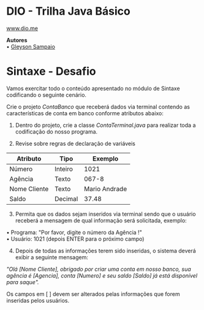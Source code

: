 # DIO - Trilha Java Básico
www.dio.me

**Autores**</br>
• [Gleyson Sampaio](https://github.com/digitalinnovationone/trilha-java-basico/tree/main/desafios/controle-fluxo/)


# Sintaxe - Desafio


Vamos exercitar todo o conteúdo apresentado no módulo de Sintaxe codificando o seguinte cenário.

Crie o projeto *ContaBanco* que receberá dados via terminal contendo as características de conta em banco conforme atributos abaixo:


1. Dentro do projeto, crie a classe *ContaTerminal.java* para realizar toda a codificação do nosso programa.


2. Revise sobre regras de declaração de variáveis
   
<table>
  <thead>
    <tr>
      <th>Atributo</th>
      <th>Tipo</th>
      <th>Exemplo</th>
    </tr>
  </thead>
  <tbody>
    <tr>
      <td>Número</td>
      <td>Inteiro</td>
      <td>1021</td>
    </tr>
    <tr>
      <td>Agência</td>
      <td>Texto</td>
      <td>067-8</td>
    </tr>
    <tr>
      <td>Nome Cliente</td>
      <td>Texto</td>
      <td>Mario Andrade</td>
    </tr>
    <tr>
      <td>Saldo</td>
      <td>Decimal</td>
      <td>37.48</td>
    </tr>
  </tbody>
</table>


3. Permita que os dados sejam inseridos via terminal sendo que o usuário receberá a mensagem de qual informação será solicitada, exemplo:

• Programa: "Por favor, digite o número da Agência !"</br>
• Usuário: 1021 (depois ENTER para o próximo campo)

4. Depois de todas as informações terem sido inseridas, o sistema deverá exibir a seguinte mensagem:

*"Olá [Nome Cliente], obrigado por criar uma conta em nosso banco, sua agência é [Agencia], conta [Numero] e seu saldo [Saldo] já está disponível para saque".*

Os campos em [ ] devem ser alterados pelas informações que forem inseridas pelos usuários.
